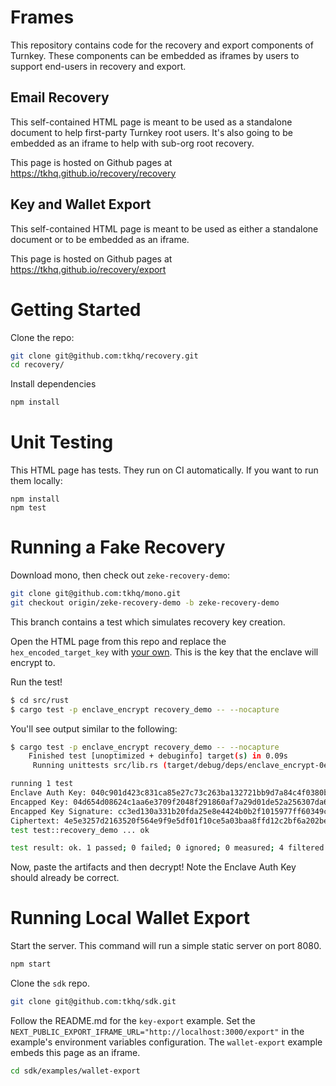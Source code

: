 # Frames

This repository contains code for the recovery and export components of Turnkey. These components can be embedded as iframes by users to support end-users in recovery and export.

## Email Recovery
This self-contained HTML page is meant to be used as a standalone document to help first-party Turnkey root users. It's also going to be embedded as an iframe to help with sub-org root recovery.

This page is hosted on Github pages at https://tkhq.github.io/recovery/recovery

## Key and Wallet Export
This self-contained HTML page is meant to be used as either a standalone document or to be embedded as an iframe.

This page is hosted on Github pages at https://tkhq.github.io/recovery/export

# Getting Started

Clone the repo:
```sh
git clone git@github.com:tkhq/recovery.git
cd recovery/
```

Install dependencies
```sh
npm install
```

# Unit Testing

This HTML page has tests. They run on CI automatically. If you want to run them locally:
```
npm install
npm test
```

# Running a Fake Recovery

Download mono, then check out `zeke-recovery-demo`:
```sh
git clone git@github.com:tkhq/mono.git
git checkout origin/zeke-recovery-demo -b zeke-recovery-demo
```

This branch contains a test which simulates recovery key creation.

Open the HTML page from this repo and replace the `hex_encoded_target_key` with [your own](https://github.com/tkhq/mono/blob/e802d8b0b0d52c7235f011889f7ac8b5747a6a02/src/rust/enclave_encrypt/src/lib.rs#L451). This is the key that the enclave will encrypt to.

Run the test!
```sh
$ cd src/rust
$ cargo test -p enclave_encrypt recovery_demo -- --nocapture
```

You'll see output similar to the following:
```sh
$ cargo test -p enclave_encrypt recovery_demo -- --nocapture
    Finished test [unoptimized + debuginfo] target(s) in 0.09s
     Running unittests src/lib.rs (target/debug/deps/enclave_encrypt-0e6e99f7cd0d1e6d)

running 1 test
Enclave Auth Key: 040c901d423c831ca85e27c73c263ba132721bb9d7a84c4f0380b2a6756fd601331c8870234dec878504c174144fa4b14b66a651691606d8173e55bd37e381569e
Encapped Key: 04d654d08624c1aa6e3709f2048f291860af7a29d01de52a256307da6d55602a833d525e0afecf4ad27aa052e704b7851a7184506cb4c72d2caf1e42932b959d14
Encapped Key Signature: cc3ed130a331b20fda25e8e4424b0b2f1015977ff60349c70d8b3a14d51ad9f897558eedccee80579508812bc6f31d987b210f21a64cb40beb56274c347c39a2
Ciphertext: 4e5e3257d2163520f564e9f9e5df01f10ce5a03baa8ffd12c2bf6a202be7ffc496008da179
test test::recovery_demo ... ok

test result: ok. 1 passed; 0 failed; 0 ignored; 0 measured; 4 filtered out; finished in 0.02s
```

Now, paste the artifacts and then decrypt! Note the Enclave Auth Key should already be correct.

# Running Local Wallet Export
Start the server. This command will run a simple static server on port 8080.
```sh
npm start
```

Clone the `sdk` repo.
```sh
git clone git@github.com:tkhq/sdk.git
```

Follow the README.md for the `key-export` example. Set the `NEXT_PUBLIC_EXPORT_IFRAME_URL="http://localhost:3000/export"` in the example's environment variables configuration. The `wallet-export` example embeds this page as an iframe.
```sh
cd sdk/examples/wallet-export
```